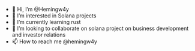 - 👋 Hi, I’m @Hemingw4y
- 👀 I’m interested in Solana projects
- 🌱 I’m currently learning rust
- 💞️ I’m looking to collaborate on solana project on business development and investor relations
- 📫 How to reach me @hemingw4y

<!---
Hemingw4y/Hemingw4y is a ✨ special ✨ repository because its `README.md` (this file) appears on your GitHub profile.
You can click the Preview link to take a look at your changes.
--->
